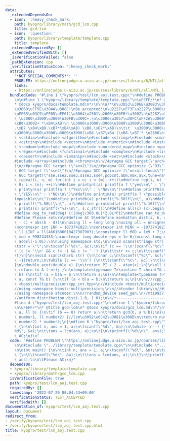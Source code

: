 ```yaml
---
data:
  _extendedDependsOn:
  - icon: ':heavy_check_mark:'
    path: kyopro/library/math/gcd_lcm.cpp
    title: gcd-lcm
  - icon: ':question:'
    path: kyopro/library/template/template.cpp
    title: template
  _extendedRequiredBy: []
  _extendedVerifiedWith: []
  _isVerificationFailed: false
  _pathExtension: cpp
  _verificationStatusIcon: ':heavy_check_mark:'
  attributes:
    '*NOT_SPECIAL_COMMENTS*': ''
    PROBLEM: https://onlinejudge.u-aizu.ac.jp/courses/library/6/NTL/all/NTL_1_C
    links:
    - https://onlinejudge.u-aizu.ac.jp/courses/library/6/NTL/all/NTL_1_C
  bundledCode: "#line 1 \"kyopro/test/lcm_aoj.test.cpp\"\n#define PROBLEM \"https://onlinejudge.u-aizu.ac.jp/courses/library/6/NTL/all/NTL_1_C\"\
    \n\n#line 1 \"kyopro/library/template/template.cpp\"\n\uFEFF/*\n* @title template\n\
    * @docs kyopro/docs/template.md\n*/\n\n\n/*\n\u3053\u306E\u30B3\u30FC\u30C9\u3001\
    \u3068\uFF5E\u304A\u308C!\nBe accepted!\n\u2227\uFF3F\u2227\u3000\n\uFF08\uFF61\
    \uFF65\u03C9\uFF65\uFF61)\u3064\u2501\u2606\u30FB*\u3002\n\u2282\u3000\u3000 \u30CE\
    \ \u3000\u3000\u3000\u30FB\u309C+.\n\u3000\u3057\u30FC\uFF2A\u3000\u3000\u3000\
    \xB0\u3002+ *\xB4\xA8)\n \u3000\u3000\u3000\u3000\u3000\u3000\u3000\u3000\u3000\
    .\xB7 \xB4\xB8.\xB7*\xB4\xA8) \xB8.\xB7*\xA8)\n\t\t  \u3000\u3000\u3000\u3000\u3000\
    \u3000\u3000\u3000\u3000\u3000(\xB8.\xB7\xB4 (\xB8.\xB7'* \u2606\n*/\n\n#include\
    \ <cstdio>\n#include <algorithm>\n#include <string>\n#include <cmath>\n#include\
    \ <cstring>\n#include <vector>\n#include <numeric>\n#include <iostream>\n#include\
    \ <random>\n#include <map>\n#include <unordered_map>\n#include <queue>\n#include\
    \ <regex>\n#include <functional>\n#include <complex>\n#include <list>\n#include\
    \ <cassert>\n#include <iomanip>\n#include <set>\n#include <stack>\n#include <bitset>\n\
    #include <array>\n#include <chrono>\n\n//#pragma GCC target(\"arch=skylake-avx512\"\
    )\n//#pragma GCC target (\"avx2\")\n//#pragma GCC optimize (\"O3\")\n//#pragma\
    \ GCC target (\"sse4\")\n//#pragma GCC optimize (\"unroll-loops\")\n//#pragma\
    \ GCC target(\"sse,sse2,sse3,ssse3,sse4,popcnt,abm,mmx,avx,tune=native\")\n#define\
    \ repeat(i, n, m) for(int i = n; i < (m); ++i)\n#define rep(i, n) for(int i =\
    \ 0; i < (n); ++i)\n#define printynl(a) printf(a ? \"yes\\n\" : \"no\\n\")\n#define\
    \ printyn(a) printf(a ? \"Yes\\n\" : \"No\\n\")\n#define printYN(a) printf(a ?\
    \ \"YES\\n\" : \"NO\\n\")\n#define printim(a) printf(a ? \"possible\\n\" : \"\
    imposible\\n\")\n#define printdb(a) printf(\"%.50lf\\n\", a)\n#define printLdb(a)\
    \ printf(\"%.50Lf\\n\", a)\n#define printdbd(a) printf(\"%.16lf\\n\", a)\n#define\
    \ prints(s) printf(\"%s\\n\", s.c_str())\n#define all(x) (x).begin(), (x).end()\n\
    #define deg_to_rad(deg) (((deg)/360.0L)*2.0L*PI)\n#define rad_to_deg(rad) (((rad)/2.0L/PI)*360.0L)\n\
    #define Please return\n#define AC 0\n#define manhattan_dist(a, b, c, d) (abs(a\
    \ - c) + abs(b - d))\n\nusing ll = long long;\nusing ull = unsigned long long;\n\
    \nconstexpr int INF = 1073741823;\nconstexpr int MINF = -1073741823;\nconstexpr\
    \ ll LINF = ll(4661686018427387903);\nconstexpr ll MOD = 1e9 + 7;\nconstexpr ll\
    \ mod = 998244353;\nconstexpr long double eps = 1e-6;\nconst long double PI =\
    \ acosl(-1.0L);\n\nusing namespace std;\n\nvoid scans(string& str) {\n\tchar c;\n\
    \tstr = \"\";\n\tscanf(\"%c\", &c);\n\tif (c == '\\n')scanf(\"%c\", &c);\n\twhile\
    \ (c != '\\n' && c != -1 && c != ' ') {\n\t\tstr += c;\n\t\tscanf(\"%c\", &c);\n\
    \t}\n}\n\nvoid scanc(char& str) {\n\tchar c;\n\tscanf(\"%c\", &c);\n\tif (c ==\
    \ -1)return;\n\twhile (c == '\\n') {\n\t\tscanf(\"%c\", &c);\n\t}\n\tstr = c;\n\
    }\n\ndouble acot(double x) {\n\treturn PI / 2 - atan(x);\n}\n\nll LSB(ll n) {\
    \ return (n & (-n)); }\n\ntemplate<typename T>\ninline T chmin(T& a, const T&\
    \ b) {\n\tif (a > b)a = b;\n\treturn a;\n}\n\ntemplate<typename T>\ninline T chmax(T&\
    \ a, const T& b) {\n\tif (a < b)a = b;\n\treturn a;\n}\n\n////cpp_int\n//#include\
    \ <boost/multiprecision/cpp_int.hpp>\n//#include <boost/multiprecision/cpp_dec_float.hpp>\n\
    //using namespace boost::multiprecision;\n\n//atcoder library\n//#include <atcoder/all>\n\
    //using namespace atcoder;\n\n//random_device seed_gen;\n//mt19937 engine(seed_gen());\n\
    //uniform_distribution dist(-1.0, 1.0);\n\n/*----------------------------------------------------------------------------------*/\n\
    #line 4 \"kyopro/test/lcm_aoj.test.cpp\"\n\n#line 1 \"kyopro/library/math/gcd_lcm.cpp\"\
    \n\uFEFF/*\n* @title gcd-lcm\n* @docs kyopro/docs/gcd_lcm.md\n*/\n\nll gcd(ll\
    \ a, ll b) {\n\tif (b == 0) return a;\n\treturn gcd(b, a % b);\n}\n\nll lcm(ll\
    \ number1, ll number2) {//lcm\u3092\u6C42\u3081\u308B\n\treturn number1 / gcd(number1,\
    \ number2) * number2;\n}\n#line 6 \"kyopro/test/lcm_aoj.test.cpp\"\n\nint main()\
    \ {\n\n\tint n, ans = 1, a;\n\tscanf(\"%d\", &n);\n\twhile (n--) {\n\t\tscanf(\"\
    %d\", &a);\n\t\tans = lcm(ans, a);\n\t}\n\tprintf(\"%d\\n\", ans);\n\n\tPlease\
    \ AC;\n}\n"
  code: "#define PROBLEM \"https://onlinejudge.u-aizu.ac.jp/courses/library/6/NTL/all/NTL_1_C\"\
    \n\n#include \"../library/template/template.cpp\"\n\n#include \"../library/math/gcd_lcm.cpp\"\
    \n\nint main() {\n\n\tint n, ans = 1, a;\n\tscanf(\"%d\", &n);\n\twhile (n--)\
    \ {\n\t\tscanf(\"%d\", &a);\n\t\tans = lcm(ans, a);\n\t}\n\tprintf(\"%d\\n\",\
    \ ans);\n\n\tPlease AC;\n}"
  dependsOn:
  - kyopro/library/template/template.cpp
  - kyopro/library/math/gcd_lcm.cpp
  isVerificationFile: true
  path: kyopro/test/lcm_aoj.test.cpp
  requiredBy: []
  timestamp: '2022-07-20 00:04:43+09:00'
  verificationStatus: TEST_ACCEPTED
  verifiedWith: []
documentation_of: kyopro/test/lcm_aoj.test.cpp
layout: document
redirect_from:
- /verify/kyopro/test/lcm_aoj.test.cpp
- /verify/kyopro/test/lcm_aoj.test.cpp.html
title: kyopro/test/lcm_aoj.test.cpp
---
```

